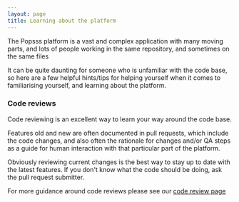 ```yaml
---
layout: page
title: Learning about the platform
---
```


The Popsss platform is a vast and complex application with many moving parts, and lots of people working in the same repository, and sometimes on the same files

It can be quite daunting for someone who is unfamiliar with the code base, so here are a few helpful hints/tips for helping yourself when it comes to familiarising yourself, and learning about the platform.


### Code reviews

Code reviewing is an excellent way to learn your way around the code base.

Features old and new are often documented in pull requests, which include the code changes, and also often the rationale for changes and/or QA steps as a guide for human interaction with that particular part of the platform.

Obviously reviewing current changes is the best way to stay up to date with the latest features. If you don't know what the code should be doing, ask the pull request submitter.

For more guidance around code reviews please see our [code review page](/principles-and-practices/practices/code-reviews)


